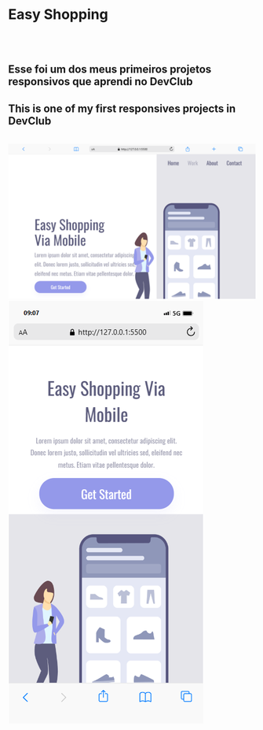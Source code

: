 <h1>Easy Shopping</h1>
<br>
<br>
<h2>Esse foi um dos meus primeiros projetos responsivos que aprendi no DevClub</h2>
<h2>This is one of my first responsives projects in DevClub</h2>
<br>
 <img src="https://github.com/pedrogabriel71/easy-shopping/blob/master/assets/desktop.png?raw=true">
 <br>
 <img src="https://github.com/pedrogabriel71/easy-shopping/blob/master/assets/mobile.png?raw=true">
